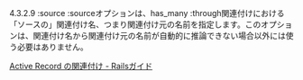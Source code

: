 
4.3.2.9 :source :sourceオプションは、has_many :through関連付けにおける「ソースの」関連付け名、つまり関連付け元の名前を指定します。このオプションは、関連付け名から関連付け元の名前が自動的に推論できない場合以外には使う必要はありません。

[Active Record の関連付け - Railsガイド](https://railsguides.jp/association_basics.html#has-many%E3%81%AE%E3%82%AA%E3%83%97%E3%82%B7%E3%83%A7%E3%83%B3-source)
